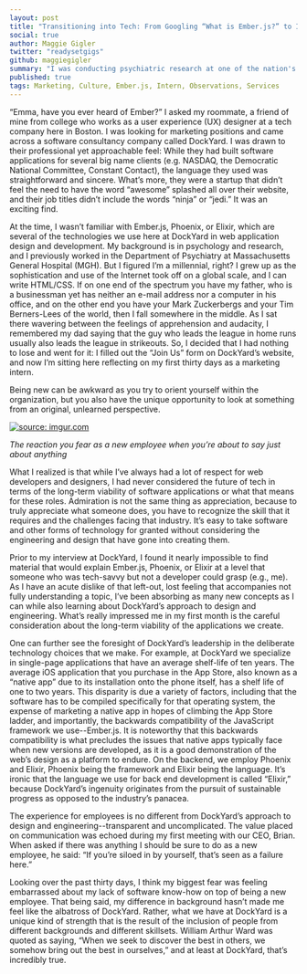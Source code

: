```yaml
---
layout: post
title: "Transitioning into Tech: From Googling “What is Ember.js?” to Interning at a Software Consultancy"
social: true
author: Maggie Gigler
twitter: "readysetgigs"
github: maggiegigler
summary: "I was conducting psychiatric research at one of the nation's oldest hospitals. Now I intern at DockYard, a software consultancy that's at the forefront of web design and development. Here are my observations from my first thirty days."
published: true
tags: Marketing, Culture, Ember.js, Intern, Observations, Services
---
```


“Emma, have you ever heard of Ember?” I asked my roommate, a friend of mine from college who works as a user experience (UX) designer at a tech company here in Boston. I was looking for marketing positions and came across a software consultancy company called DockYard. I was drawn to their professional yet approachable feel: While they had built software applications for several big name clients (e.g. NASDAQ, the Democratic National Committee, Constant Contact), the language they used was straightforward and sincere. What’s more, they were a startup that didn’t feel the need to have the word “awesome” splashed all over their website, and their job titles didn’t include the words “ninja” or “jedi.” It was an exciting find.

At the time, I wasn’t familiar with Ember.js, Phoenix, or Elixir, which are several of the technologies we use here at DockYard in web application design and development. My background is in psychology and research, and I previously worked in the Department of Psychiatry at Massachusetts General Hospital (MGH). But I figured I’m a millennial, right? I grew up as the sophistication and use of the Internet took off on a global scale, and I can write HTML/CSS. If on one end of the spectrum you have my father, who is a businessman yet has neither an e-mail address nor a computer in his office, and on the other end you have your Mark Zuckerbergs and your Tim Berners-Lees of the world, then I fall somewhere in the middle. As I sat there wavering between the feelings of apprehension and audacity, I remembered my dad saying that the guy who leads the league in home runs usually also leads the league in strikeouts. So, I decided that I had nothing to lose and went for it: I filled out the “Join Us” form on DockYard’s website, and now I’m sitting here reflecting on my first thirty days as a marketing intern.

Being new can be awkward as you try to orient yourself within the organization, but you also have the unique opportunity to look at something from an original, unlearned perspective.

<a href="http://imgur.com/8kKOeAA"><img src="http://i.imgur.com/8kKOeAA.gif" title="source: imgur.com" /></a>

_The reaction you fear as a new employee when you’re about to say just about anything_

What I realized is that while I’ve always had a lot of respect for web developers and designers, I had never considered the future of tech in terms of the long-term viability of software applications or what that means for these roles. Admiration is not the same thing as appreciation, because to truly appreciate what someone does, you have to recognize the skill that it requires and the challenges facing that industry. It’s easy to take software and other forms of technology for granted without considering the engineering and design that have gone into creating them.

Prior to my interview at DockYard, I found it nearly impossible to find material that would explain Ember.js, Phoenix, or Elixir at a level that someone who was tech-savvy but not a developer could grasp (e.g., me). As I have an acute dislike of that left-out, lost feeling that accompanies not fully understanding a topic, I’ve been absorbing as many new concepts as I can while also learning about DockYard’s approach to design and engineering. What’s really impressed me in my first month is the careful consideration about the long-term viability of the applications we create.

One can further see the foresight of DockYard’s leadership in the deliberate technology choices that we make. For example, at DockYard we specialize in single-page applications that have an average shelf-life of ten years. The average iOS application that you purchase in the App Store, also known as a “native app” due to its installation onto the phone itself, has a shelf life of one to two years.  This disparity is due a variety of factors, including that the software has to be compiled specifically for that operating system, the expense of marketing a native app in hopes of climbing the App Store ladder, and importantly, the backwards compatibility of the JavaScript framework we use--Ember.js. It is noteworthy that this backwards compatibility is what precludes the issues that native apps typically face when new versions are developed, as it is a good demonstration of the web’s design as a platform to endure. On the backend, we employ Phoenix and Elixir, Phoenix being the framework and Elixir being the language. It’s ironic that the language we use for back end development is called “Elixir,” because DockYard’s ingenuity originates from the pursuit of sustainable progress as opposed to the industry’s panacea. 

The experience for employees is no different from DockYard’s approach to design and engineering--transparent and uncomplicated. The value placed on communication was echoed during my first meeting with our CEO, Brian. When asked if there was anything I should be sure to do as a new employee, he said: “If you’re siloed in by yourself, that’s seen as a failure here.” 

Looking over the past thirty days, I think my biggest fear was feeling embarrassed about my lack of software know-how on top of being a new employee. That being said, my difference in background hasn’t made me feel like the albatross of DockYard. Rather, what we have at DockYard is a unique kind of strength that is the result of the inclusion of people from different backgrounds and different skillsets. William Arthur Ward was quoted as saying, “When we seek to discover the best in others, we somehow bring out the best in ourselves,” and at least at DockYard, that’s incredibly true.
